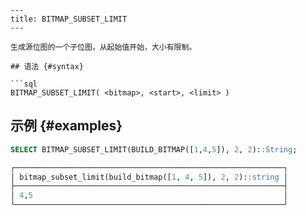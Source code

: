 ```
---
title: BITMAP_SUBSET_LIMIT
---

生成源位图的一个子位图，从起始值开始，大小有限制。

## 语法 {#syntax}

```sql
BITMAP_SUBSET_LIMIT( <bitmap>, <start>, <limit> )
```

## 示例 {#examples}

```sql
SELECT BITMAP_SUBSET_LIMIT(BUILD_BITMAP([1,4,5]), 2, 2)::String;

┌────────────────────────────────────────────────────────────┐
│ bitmap_subset_limit(build_bitmap([1, 4, 5]), 2, 2)::string │
├────────────────────────────────────────────────────────────┤
│ 4,5                                                        │
└────────────────────────────────────────────────────────────┘
```
```
